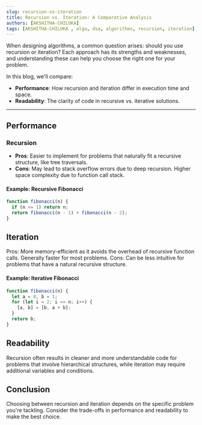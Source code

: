 ```yaml
---
slug: recursion-vs-iteration
title: Recursion vs. Iteration: A Comparative Analysis
authors: [AKSHITHA-CHILUKA]
tags: [AKSHITHA-CHILUKA , algo, dsa, algorithms, recursion, iteration]
---
```


When designing algorithms, a common question arises: should you use recursion or iteration? Each approach has its strengths and weaknesses, and understanding these can help you choose the right one for your problem.

<!-- truncate -->

In this blog, we'll compare:

- **Performance**: How recursion and iteration differ in execution time and space.
- **Readability**: The clarity of code in recursive vs. iterative solutions.
  
---

## Performance

### Recursion

- **Pros**: Easier to implement for problems that naturally fit a recursive structure, like tree traversals.
- **Cons**: May lead to stack overflow errors due to deep recursion. Higher space complexity due to function call stack.

#### Example: Recursive Fibonacci

```javascript
function fibonacci(n) {
  if (n <= 1) return n;
  return fibonacci(n - 1) + fibonacci(n - 2);
}
```
## Iteration
Pros: More memory-efficient as it avoids the overhead of recursive function calls. Generally faster for most problems.
Cons: Can be less intuitive for problems that have a natural recursive structure.

#### Example: Iterative Fibonacci

```javascript
function fibonacci(n) {
  let a = 0, b = 1;
  for (let i = 2; i <= n; i++) {
    [a, b] = [b, a + b];
  }
  return b;
}
```
## Readability
Recursion often results in cleaner and more understandable code for problems that involve hierarchical structures, while iteration may require additional variables and conditions.

## Conclusion
Choosing between recursion and iteration depends on the specific problem you're tackling. Consider the trade-offs in performance and readability to make the best choice.
